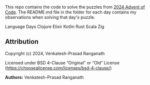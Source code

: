 This repo contains the code to solve the puzzles from [2024 Advent of
Code](https://adventofcode.com/). The README.md file in the folder for each day
contains my observations when solving that day's puzzle.

Language 	Days
Clojure
Elixir
Kotlin 
Rust
Scala
Zig


## Attribution

Copyright (c) 2024, Venkatesh-Prasad Ranganath

Licensed under BSD 4-Clause “Original” or “Old” License (https://choosealicense.com/licenses/bsd-4-clause/)

**Authors:** Venkatesh-Prasad Ranganath
